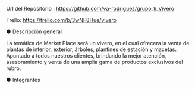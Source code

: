 Url del Repositorio : https://github.com/va-rodriguez/grupo_9_Vivero

Trello: https://trello.com/b/3wNF8Hue/vivero

● Descripción general

 La temática de Market Place será un vivero, en el cual ofrecera la venta de plantas de interior, exterior, árboles, plantines de estación y macetas.
 Apuntado a todos nuestros clientes, brindando la mejor atención, asesoramiento y venta de una amplia gama de productos exclusivos del rubro. 


● Integrantes


